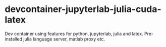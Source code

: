 # devcontainer-jupyterlab-julia-cuda-latex
Dev container using features for python, jupyterlab, julia and latex. Pre-installed julia language server, matlab proxy etc.
